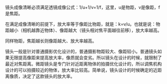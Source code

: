 


镜头成像清晰必须满足透镜成像公式：1/u+1/v=1/f，这里，u是物距，v是像距，f是焦距。

在满足成像清晰的前提下，放大率等于像距比物距，就是：k=v/u。也就是说：物距越小（相机越靠近物体）、像距越大（镜头相对焦平面越往前移），放大率越高。

同样物距，焦距越长则像距越大、放大率越高。

镜头一般是针对普通摄影优化设计的，普通摄影物距较大、像距较小。普通镜头如果无限提高像距来提高放大率，像质就会变劣。所以镜头在设计的时候，就限制了最近对焦距离。微距镜头是专门针对近距离物体的拍摄优化设计的，所以调焦机构设计的可以拍摄较近的物体，放大率比较高。简单说，镜头设计的时候确定的近距离像质，决定了这款镜头的放大率。










